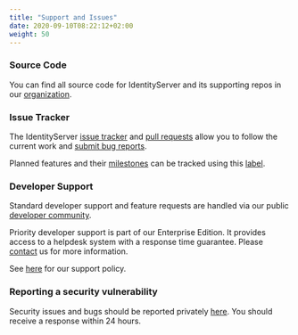 ```yaml
---
title: "Support and Issues"
date: 2020-09-10T08:22:12+02:00
weight: 50
---
```


### Source Code
You can find all source code for IdentityServer and its supporting repos in our [organization](https://github.com/duendesoftware).

### Issue Tracker
The IdentityServer [issue tracker](https://github.com/DuendeSoftware/IdentityServer/issues) and [pull requests](https://github.com/DuendeSoftware/IdentityServer/pulls) allow you to follow the current work and [submit bug reports](https://github.com/DuendeSoftware/IdentityServer/issues/new?assignees=&labels=bug+report&template=bug_report.md&title=).

Planned features and their [milestones](https://github.com/DuendeSoftware/IdentityServer/milestones) can be tracked using this [label](https://github.com/DuendeSoftware/IdentityServer/issues/new/choose).

### Developer Support
Standard developer support and feature requests are handled via our public [developer community](https://github.com/DuendeSoftware/community/discussions).

Priority developer support is part of our Enterprise Edition. It provides access to a helpdesk system with a response time guarantee.
Please [contact](https://duendesoftware.com/contact) us for more information.

See [here](https://duendesoftware.com/products/support) for our support policy.

### Reporting a security vulnerability
Security issues and bugs should be reported privately [here](https://duendesoftware.com/contact). You should receive a response within 24 hours.
